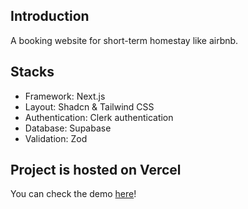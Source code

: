 ## Introduction

A booking website for short-term homestay like airbnb.

## Stacks

- Framework: Next.js
- Layout: Shadcn & Tailwind CSS
- Authentication: Clerk authentication
- Database: Supabase
- Validation: Zod

## Project is hosted on Vercel

You can check the demo [here](https://right-booking.vercel.app/)!